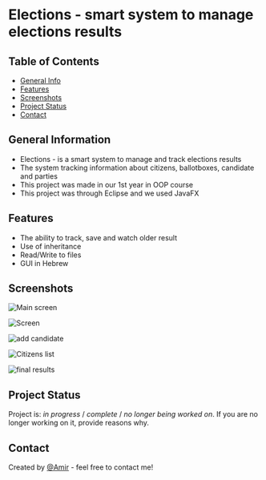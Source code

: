 # Elections - smart system to manage elections results

## Table of Contents
* [General Info](#general-information)
* [Features](#features)
* [Screenshots](#screenshots)
* [Project Status](#project-status)
* [Contact](#contact)



## General Information
- Elections - is a smart system to manage and track elections results
- The system tracking information about citizens, ballotboxes, candidate and parties
- This project was made in our 1st year in OOP course
- This project was through Eclipse and we used JavaFX


## Features
- The ability to track, save and watch older result
- Use of inheritance
- Read/Write to files
- GUI in Hebrew


## Screenshots
![Main screen](https://user-images.githubusercontent.com/87901270/179250393-8ec8359b-438f-420e-a5a3-c981489ed0f7.png)

![Screen](https://user-images.githubusercontent.com/87901270/179250459-5434dbdd-03d9-4ed9-b68e-9d25ecade56a.png)

![add candidate](https://user-images.githubusercontent.com/87901270/179250563-28d18bb9-8168-4a5e-89ed-cd62df9c69da.png)

![Citizens list](https://user-images.githubusercontent.com/87901270/179250697-5bdc59da-e827-4ef2-a874-a26eeccf86f4.png)

![final results](https://user-images.githubusercontent.com/87901270/179250625-95ed1f05-66df-446b-a64b-e221ce7f1f73.png)




## Project Status
Project is: _in progress_ / _complete_ / _no longer being worked on_. If you are no longer working on it, provide reasons why.




## Contact
Created by [@Amir](https://www.linkedin.com/in/amir-peleg/)  - feel free to contact me!
